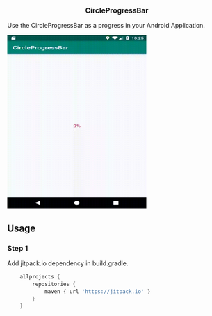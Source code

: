 <h3 align="center">CircleProgressBar</h3>

Use the CircleProgressBar as a progress in your Android Application.

<img width="320" height="400" src="images/circleProgressBar.gif">

Usage
-----

### Step 1

Add jitpack.io dependency in build.gradle.

```groovy
    allprojects {
    	repositories {
    	    maven { url 'https://jitpack.io' }
    	}
    }

```
